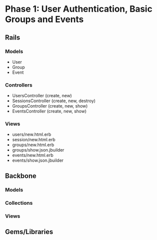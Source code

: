 # Phase 1: User Authentication, Basic Groups and Events

## Rails
### Models
* User
* Group
* Event

### Controllers
* UsersController (create, new)
* SessionsController (create, new, destroy)
* GroupsController (create, new, show)
* EventsController (create, new, show)

### Views
* users/new.html.erb
* session/new.html.erb
* groups/new.html.erb
* groups/show.json.jbuilder
* events/new.html.erb
* events/show.json.jbuilder

## Backbone
### Models

### Collections

### Views

## Gems/Libraries
